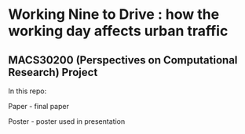 # Working Nine to Drive : how the working day affects urban traffic

## MACS30200 (Perspectives on Computational Research) Project 

In this repo:

Paper - final paper

Poster - poster used in presentation

